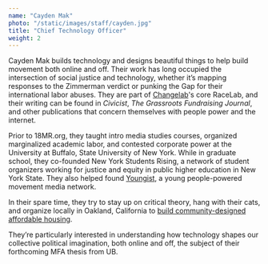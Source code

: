 ```yaml
---
name: "Cayden Mak"
photo: "/static/images/staff/cayden.jpg"
title: "Chief Technology Officer"
weight: 2
---
```

Cayden Mak builds technology and designs beautiful things to help build movement both online and off. Their work has long occupied the intersection of social justice and technology, whether it’s mapping responses to the Zimmerman verdict or punking the Gap for their international labor abuses. They are part of [Changelab](http://changelabinfo.com)'s core RaceLab, and their writing can be found in _Civicist_, _The Grassroots Fundraising Journal_, and other publications that concern themselves with people power and the internet. 

Prior to 18MR.org, they taught intro media studies courses, organized marginalized academic labor, and contested corporate power at the University at Buffalo, State University of New York. While in graduate school, they co-founded New York Students Rising, a network of student organizers working for justice and equity in public higher education in New York State. They also helped found [Youngist](http://youngist.org), a young people-powered movement media network.

In their spare time, they try to stay up on critical theory, hang with their cats, and organize locally in Oakland, California to [build community-designed affordable housing](http://proposal.e12thoakland.org).

They’re particularly interested in understanding how technology shapes our collective political imagination, both online and off, the subject of their forthcoming MFA thesis from UB.
